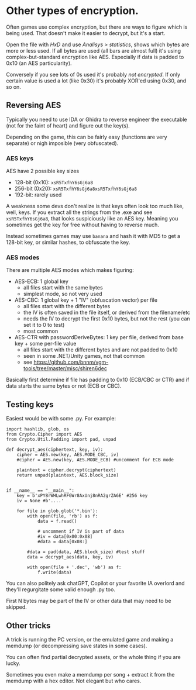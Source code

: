 # Other types of encryption.

Often games use complex encryption, but there are ways to figure which is being used. That doesn't make it easier to decrypt, but it's a start.

Open the file with *HxD* and use *Analisys > statistics*, shows which bytes are more or less used. If all bytes are used (all bars are almost full) it's using complex-but-standard encryption like AES. Especially if data is padded to 0x10 (an AES particularity).

Conversely if you see lots of 0s used it's probably *not encrypted*. If only certain value is used a lot (like 0x30) it's probably XOR'ed using 0x30, and so on.




## Reversing AES
Typically you need to use IDA or Ghidra to reverse engineer the executable (not for the faint of heart) and figure out the key(s).

Depending on the game, this can be fairly easy (functions are very separate) or nigh imposible (very obfuscated).

### AES keys
AES have 2 possible key sizes
- 128-bit (0x10): `xsR5TxfhY6sGj6a8`
- 256-bit (0x20): `xsR5TxfhY6sGj6a8xsR5TxfhY6sGj6a8`
- 192-bit: rarely used

A weakness some devs don't realize is that keys often look too much like, well, keys. If you extract all the strings from the .exe and see `xsR5TxfhY6sGj6a8`, that looks suspiciously like an AES key. Meaning you sometimes get the key for free without having to reverse much.

Instead sometimes games may use `banana` and hash it with MD5 to get a 128-bit key, or similar hashes, to obfuscate the key.

### AES modes
There are multiple AES modes which makes figuring:
- AES-ECB: 1 global key 
  - all files start with the same bytes
  - simplest mode, so not very used
- AES-CBC: 1 global key + 1 "IV" (obfuscation vector) per file
  - all files start with the different bytes
  - the IV is often saved in the file itself, or derived from the filename/etc
  - needs the IV to decrypt the first 0x10 bytes, but not the rest (you can set it to 0 to test)
  - most common
- AES-CTR with passwordDeriveBytes: 1 key per file, derived from base key + some per-file value
  - all files start with the different bytes and are not padded to 0x10
  - seen in some .NET/Unity games, not that common
  - see https://github.com/bnnm/vgm-tools/tree/master/misc/shiren6dec

Basically first determine if file has padding to 0x10 (ECB/CBC or CTR) and if data starts the same bytes or not (ECB or CBC).

## Testing keys
Easiest would be with some .py. For example:

```
import hashlib, glob, os
from Crypto.Cipher import AES
from Crypto.Util.Padding import pad, unpad

def decrypt_aes(ciphertext, key, iv):
    cipher = AES.new(key, AES.MODE_CBC, iv)
    #cipher = AES.new(key, AES.MODE_ECB) #uncomment for ECB mode

    plaintext = cipher.decrypt(ciphertext)
    return unpad(plaintext, AES.block_size)


if __name__ == "__main__":
    key = b'xPY8rWHLwhRFGWr8AxUnj8nRA2grZA6E' #256 key
    iv = None #b'....'

    for file in glob.glob('*.bin'):
        with open(file, 'rb') as f:
            data = f.read()
            
            # uncomment if IV is part of data
            #iv = data[0x00:0x08]
            #data = data[0x08:]

        #data = pad(data, AES.block_size) #test stuff
        data = decrypt_aes(data, key, iv)

        with open(file + '.dec', 'wb') as f:
            f.write(data)
```

You can also politely ask chatGPT, Copilot or your favorite IA overlord and they'll regurgitate some valid enough .py too.

First N bytes may be part of the IV or other data that may need to be skipped.

## Other tricks
A trick is running the PC version, or the emulated game and making a memdump (or decompressing save states in some cases).

You can often find partial decrypted assets, or the whole thing if you are lucky. 

Sometimes you even make a memdump per song + extract it from the memdump with a hex editor. Not elegant but who cares.

